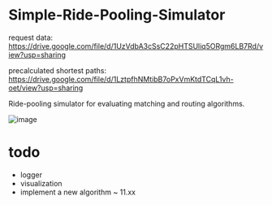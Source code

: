 # Simple-Ride-Pooling-Simulator

request data:
https://drive.google.com/file/d/1UzVdbA3cSsC22pHTSUliq5ORgm6LB7Rd/view?usp=sharing

precalculated shortest paths:
https://drive.google.com/file/d/1LztpfhNMtibB7oPxVmKtdTCqL1vh-oet/view?usp=sharing

Ride-pooling simulator for evaluating matching and routing
algorithms.

![image](https://user-images.githubusercontent.com/28619620/143007864-ba4ed153-6332-46eb-98e3-23934ba3c3b4.png)

# todo

- logger
- visualization
- implement a new algorithm ~ 11.xx
